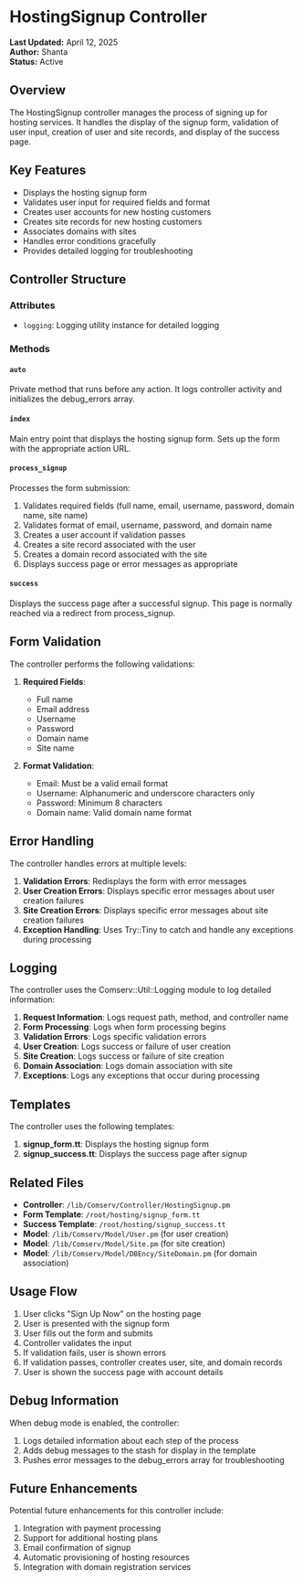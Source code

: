 # HostingSignup Controller

**Last Updated:** April 12, 2025  
**Author:** Shanta  
**Status:** Active

## Overview

The HostingSignup controller manages the process of signing up for hosting services. It handles the display of the signup form, validation of user input, creation of user and site records, and display of the success page.

## Key Features

- Displays the hosting signup form
- Validates user input for required fields and format
- Creates user accounts for new hosting customers
- Creates site records for new hosting customers
- Associates domains with sites
- Handles error conditions gracefully
- Provides detailed logging for troubleshooting

## Controller Structure

### Attributes

- `logging`: Logging utility instance for detailed logging

### Methods

#### `auto`

Private method that runs before any action. It logs controller activity and initializes the debug_errors array.

#### `index`

Main entry point that displays the hosting signup form. Sets up the form with the appropriate action URL.

#### `process_signup`

Processes the form submission:
1. Validates required fields (full name, email, username, password, domain name, site name)
2. Validates format of email, username, password, and domain name
3. Creates a user account if validation passes
4. Creates a site record associated with the user
5. Creates a domain record associated with the site
6. Displays success page or error messages as appropriate

#### `success`

Displays the success page after a successful signup. This page is normally reached via a redirect from process_signup.

## Form Validation

The controller performs the following validations:

1. **Required Fields**:
   - Full name
   - Email address
   - Username
   - Password
   - Domain name
   - Site name

2. **Format Validation**:
   - Email: Must be a valid email format
   - Username: Alphanumeric and underscore characters only
   - Password: Minimum 8 characters
   - Domain name: Valid domain name format

## Error Handling

The controller handles errors at multiple levels:

1. **Validation Errors**: Redisplays the form with error messages
2. **User Creation Errors**: Displays specific error messages about user creation failures
3. **Site Creation Errors**: Displays specific error messages about site creation failures
4. **Exception Handling**: Uses Try::Tiny to catch and handle any exceptions during processing

## Logging

The controller uses the Comserv::Util::Logging module to log detailed information:

1. **Request Information**: Logs request path, method, and controller name
2. **Form Processing**: Logs when form processing begins
3. **Validation Errors**: Logs specific validation errors
4. **User Creation**: Logs success or failure of user creation
5. **Site Creation**: Logs success or failure of site creation
6. **Domain Association**: Logs domain association with site
7. **Exceptions**: Logs any exceptions that occur during processing

## Templates

The controller uses the following templates:

1. **signup_form.tt**: Displays the hosting signup form
2. **signup_success.tt**: Displays the success page after signup

## Related Files

- **Controller**: `/lib/Comserv/Controller/HostingSignup.pm`
- **Form Template**: `/root/hosting/signup_form.tt`
- **Success Template**: `/root/hosting/signup_success.tt`
- **Model**: `/lib/Comserv/Model/User.pm` (for user creation)
- **Model**: `/lib/Comserv/Model/Site.pm` (for site creation)
- **Model**: `/lib/Comserv/Model/DBEncy/SiteDomain.pm` (for domain association)

## Usage Flow

1. User clicks "Sign Up Now" on the hosting page
2. User is presented with the signup form
3. User fills out the form and submits
4. Controller validates the input
5. If validation fails, user is shown errors
6. If validation passes, controller creates user, site, and domain records
7. User is shown the success page with account details

## Debug Information

When debug mode is enabled, the controller:
1. Logs detailed information about each step of the process
2. Adds debug messages to the stash for display in the template
3. Pushes error messages to the debug_errors array for troubleshooting

## Future Enhancements

Potential future enhancements for this controller include:
1. Integration with payment processing
2. Support for additional hosting plans
3. Email confirmation of signup
4. Automatic provisioning of hosting resources
5. Integration with domain registration services